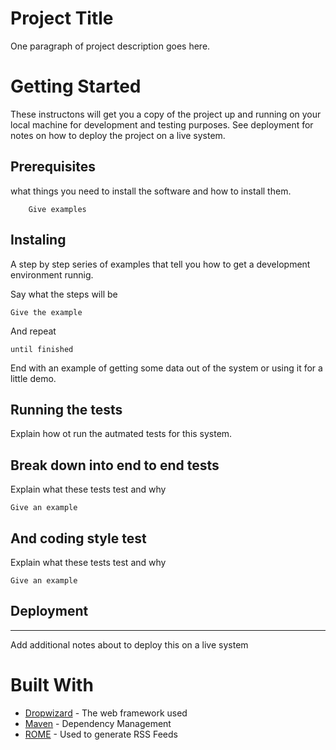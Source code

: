 #   Project Title
One paragraph of project description goes here.
#   Getting Started
        
These instructons will get you a copy of the project up and running on your local machine for development and testing purposes. See deployment for notes on how to deploy the project on a live system.

##  Prerequisites

what things you need to install the software and how to install them.

        Give examples

## Instaling

A step by step series of examples that tell you how to get a development environment runnig.

Say what the steps will be

    Give the example

And repeat

    until finished

End with an example of getting some data out of the system or using it for a little demo.

##  Running the tests

Explain how ot run the autmated tests for this system.

##  Break down into end to end tests

Explain what these tests test and why

    Give an example

## And coding style test

Explain what these tests test and why

    Give an example

##  Deployment
----
Add additional notes about to deploy this on a live system

# Built With

*   [Dropwizard](https:/www.google.com) - The web framework used
*   [Maven](www.google.com) - Dependency Management
*   [ROME](www.ggoole.com) - Used to generate RSS Feeds
